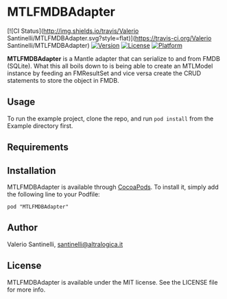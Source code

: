 # MTLFMDBAdapter

[![CI Status](http://img.shields.io/travis/Valerio Santinelli/MTLFMDBAdapter.svg?style=flat)](https://travis-ci.org/Valerio Santinelli/MTLFMDBAdapter)
[![Version](https://img.shields.io/cocoapods/v/MTLFMDBAdapter.svg?style=flat)](http://cocoadocs.org/docsets/MTLFMDBAdapter)
[![License](https://img.shields.io/cocoapods/l/MTLFMDBAdapter.svg?style=flat)](http://cocoadocs.org/docsets/MTLFMDBAdapter)
[![Platform](https://img.shields.io/cocoapods/p/MTLFMDBAdapter.svg?style=flat)](http://cocoadocs.org/docsets/MTLFMDBAdapter)

**MTLFMDBAdapter** is a Mantle adapter that can serialize to and from FMDB (SQLite).
What this all boils down to is being able to create an MTLModel instance by feeding an FMResultSet and vice versa create the CRUD statements to store the object in FMDB.

## Usage

To run the example project, clone the repo, and run `pod install` from the Example directory first.

## Requirements

## Installation

MTLFMDBAdapter is available through [CocoaPods](http://cocoapods.org). To install
it, simply add the following line to your Podfile:

    pod "MTLFMDBAdapter"

## Author

Valerio Santinelli, santinelli@altralogica.it

## License

MTLFMDBAdapter is available under the MIT license. See the LICENSE file for more info.

